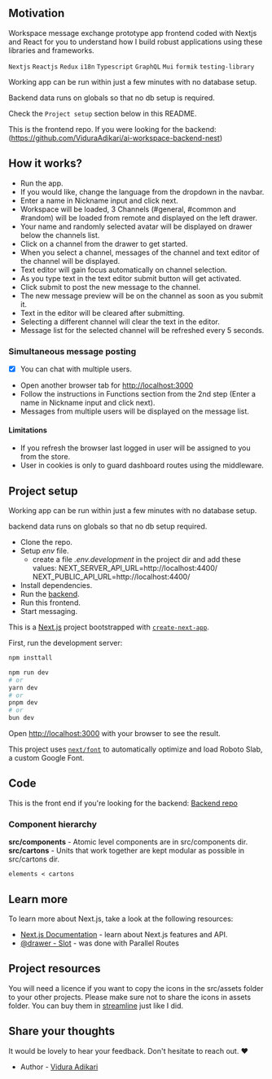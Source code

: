 
## Motivation
Workspace message exchange prototype app frontend coded with Nextjs and React for 
you to understand how I build robust applications using these libraries and frameworks.  

`Nextjs` `Reactjs` `Redux` `i18n` `Typescript` `GraphQL` `Mui` `formik` `testing-library`

Working app can be run within just a few minutes with no database setup.

Backend data runs on globals so that no db setup is required.

Check the `Project setup` section below in this README.

This is the frontend repo.
If you were looking for the backend: (https://github.com/ViduraAdikari/ai-workspace-backend-nest)

## How it works?

- Run the app.
- If you would like, change the language from the dropdown in the navbar.
- Enter a name in Nickname input and click next.
- Workspace will be loaded, 3 Channels (#general, #common and #random) will be loaded from remote and displayed on the left drawer.
- Your name and randomly selected avatar will be displayed on drawer below the channels list.
- Click on a channel from the drawer to get started.
- When you select a channel, messages of the channel and text editor of the channel will be displayed.
- Text editor will gain focus automatically on channel selection.
- As you type text in the text editor submit button will get activated.
- Click submit to post the new message to the channel.
- The new message preview will be on the channel as soon as you submit it.
- Text in the editor will be cleared after submitting.
- Selecting a different channel will clear the text in the editor.
- Message list for the selected channel will be refreshed every 5 seconds.

### Simultaneous message posting

- [x] You can chat with multiple users.
- Open another browser tab for [http://localhost:3000](http://localhost:3000)
- Follow the instructions in Functions section from the 2nd step (Enter a name in Nickname input and click next).
- Messages from multiple users will be displayed on the message list.

#### Limitations
- If you refresh the browser last logged in user will be assigned to you from the store.
- User in cookies is only to guard dashboard routes using the middleware.

## Project setup
Working app can be run within just a few minutes with no database setup.

backend data runs on globals so that no db setup required.

- Clone the repo.
- Setup *env* file.
  - create a file *.env.development* in the project dir and add these values:
    NEXT_SERVER_API_URL=http://localhost:4400/
    NEXT_PUBLIC_API_URL=http://localhost:4400/
- Install dependencies.
- Run the [backend](https://github.com/ViduraAdikari/ai-workspace-backend-nest).
- Run this frontend.
- Start messaging.


This is a [Next.js](https://nextjs.org/) project bootstrapped with [`create-next-app`](https://github.com/vercel/next.js/tree/canary/packages/create-next-app).

First, run the development server:

```bash
npm insttall

npm run dev
# or
yarn dev
# or
pnpm dev
# or
bun dev
```

Open [http://localhost:3000](http://localhost:3000) with your browser to see the result.

This project uses [`next/font`](https://nextjs.org/docs/basic-features/font-optimization) to automatically optimize and load Roboto Slab, a custom Google Font.

## Code
This is the front end
if you're looking for the backend: [Backend repo](https://github.com/ViduraAdikari/ai-workspace-backend-nest)


### Component hierarchy

**src/components** - Atomic level components are in src/components dir.\
**src/cartons** - Units that work together are kept modular as possible in src/cartons dir.

`elements < cartons`

## Learn more

To learn more about Next.js, take a look at the following resources:

- [Next.js Documentation](https://nextjs.org/docs) - learn about Next.js features and API.
- [@drawer - Slot](https://nextjs.org/docs/app/building-your-application/routing/parallel-routes) - was done with Parallel Routes

## Project resources

You will need a licence if you want to copy the icons in the src/assets folder to your other projects.
Please make sure not to share the icons in assets folder.
You can buy them in [streamline](https://www.streamlinehq.com/) just like I did.

## Share your thoughts

It would be lovely to hear your feedback.
Don't hesitate to reach out. ❤

- Author - [Vidura Adikari](https://www.viduraadikari.com/)
